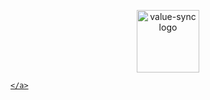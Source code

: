 <p align="center">
	<a href="http://malyutinegor.github.io/value-sync/">
		<img width="100" 
			title="value-sync logo"
			src="http://malyutinegor.github.io/value-sync/1.svg">
			
	</a>
</p>
